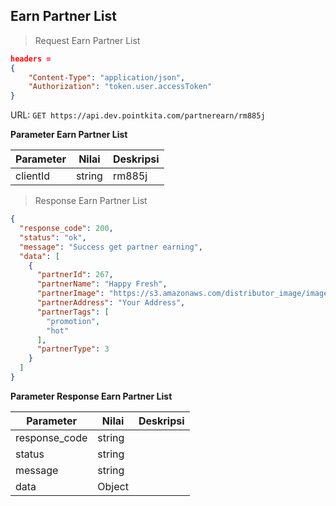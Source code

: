 ## Earn Partner List

> Request Earn Partner List

```json
headers = 
{
    "Content-Type": "application/json",
    "Authorization": "token.user.accessToken"
}
```

URL: `GET https://api.dev.pointkita.com/partnerearn/rm885j`

**Parameter Earn Partner List**

Parameter | Nilai | Deskripsi
----------|-------|-----------
clientId | string | rm885j

> Response Earn Partner List

```json
{
  "response_code": 200,
  "status": "ok",
  "message": "Success get partner earning",
  "data": [
    {
      "partnerId": 267,
      "partnerName": "Happy Fresh",
      "partnerImage": "https://s3.amazonaws.com/distributor_image/image-20200611114208.jpg",
      "partnerAddress": "Your Address",
      "partnerTags": [
        "promotion",
        "hot"
      ],
      "partnerType": 3
    }
  ]
}
```

**Parameter Response Earn Partner List**

Parameter | Nilai | Deskripsi
----------|-------|-----------
response_code| string |
status| string |
message| string | 
data| Object | 